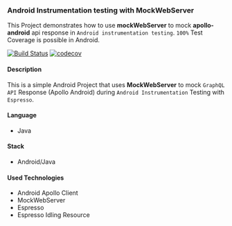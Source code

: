 ### Android Instrumentation testing with MockWebServer

This Project demonstrates how to use **mockWebServer** to mock **apollo-android** api response in `Android instrumentation testing`. `100%` Test Coverage is possible in Android.


[![Build Status](https://travis-ci.org/johngorithm/ui-testing-with-mockserver.svg?branch=master)](https://travis-ci.org/johngorithm/ui-testing-with-mockserver) [![codecov](https://codecov.io/gh/johngorithm/ui-testing-with-mockserver/branch/master/graph/badge.svg)](https://codecov.io/gh/johngorithm/ui-testing-with-mockserver)

#### Description
This is a simple Android Project that uses **MockWebServer** to mock `GraphQL API` Response (Apollo Android) during `Android Instrumentation` Testing with `Espresso`.


#### Language
- Java

#### Stack
- Android/Java

#### Used Technologies
- Android Apollo Client
- MockWebServer
- Espresso
- Espresso Idling Resource

